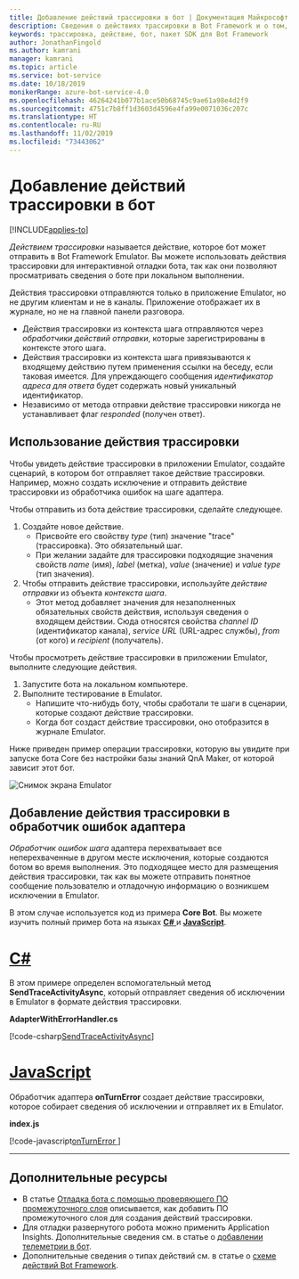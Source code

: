 ```yaml
---
title: Добавление действий трассировки в бот | Документация Майкрософт
description: Сведения о действиях трассировки в Bot Framework и о том, как их использовать.
keywords: трассировка, действие, бот, пакет SDK для Bot Framework
author: JonathanFingold
ms.author: kamrani
manager: kamrani
ms.topic: article
ms.service: bot-service
ms.date: 10/18/2019
monikerRange: azure-bot-service-4.0
ms.openlocfilehash: 46264241b077b1ace50b68745c9ae61a98e4d2f9
ms.sourcegitcommit: 4751c7b8ff1d3603d4596e4fa99e0071036c207c
ms.translationtype: HT
ms.contentlocale: ru-RU
ms.lasthandoff: 11/02/2019
ms.locfileid: "73443062"
---
```

# <a name="add-trace-activities-to-your-bot"></a>Добавление действий трассировки в бот

[!INCLUDE[applies-to](../includes/applies-to.md)]

<!-- What is it and why use it -->

_Действием трассировки_ называется действие, которое бот может отправить в Bot Framework Emulator.
Вы можете использовать действия трассировки для интерактивной отладки бота, так как они позволяют просматривать сведения о боте при локальном выполнении.

<!-- Details -->

Действия трассировки отправляются только в приложение Emulator, но не другим клиентам и не в каналы.
Приложение отображает их в журнале, но не на главной панели разговора.

- Действия трассировки из контекста шага отправляются через _обработчики действий отправки_, которые зарегистрированы в контексте этого шага.
- Действия трассировки из контекста шага привязываются к входящему действию путем применения ссылки на беседу, если таковая имеется.
  Для упреждающего сообщения _идентификатор адреса для ответа_ будет содержать новый уникальный идентификатор.
- Независимо от метода отправки действие трассировки никогда не устанавливает флаг _responded_ (получен ответ).

## <a name="to-use-a-trace-activity"></a>Использование действия трассировки

Чтобы увидеть действие трассировки в приложении Emulator, создайте сценарий, в котором бот отправляет такое действие трассировки. Например, можно создать исключение и отправить действие трассировки из обработчика ошибок на шаге адаптера.

Чтобы отправить из бота действие трассировки, сделайте следующее.

1. Создайте новое действие.
   - Присвойте его свойству _type_ (тип) значение "trace" (трассировка). Это обязательный шаг.
   - При желании задайте для трассировки подходящие значения свойств _name_ (имя), _label_ (метка), _value_ (значение) и _value type_ (тип значения).
1. Чтобы отправить действие трассировки, используйте _действие отправки_ из объекта _контекста шага_.
   - Этот метод добавляет значения для незаполненных обязательных свойств действия, используя сведения о входящем действии.
     Сюда относятся свойства _channel ID_ (идентификатор канала), _service URL_ (URL-адрес службы), _from_ (от кого) и _recipient_ (получатель).

Чтобы просмотреть действие трассировки в приложении Emulator, выполните следующие действия.

1. Запустите бота на локальном компьютере.
1. Выполните тестирование в Emulator.
   - Напишите что-нибудь боту, чтобы сработали те шаги в сценарии, которые создают действие трассировки.
   - Когда бот создаст действие трассировки, оно отобразится в журнале Emulator.

Ниже приведен пример операции трассировки, которую вы увидите при запуске бота Core без настройки базы знаний QnA Maker, от которой зависит этот бот.

![Снимок экрана Emulator](./media/using-trace-activities.png)

## <a name="add-a-trace-activity-to-the-adapters-on-error-handler"></a>Добавление действия трассировки в обработчик ошибок адаптера

_Обработчик ошибок шага_ адаптера перехватывает все неперехваченные в другом месте исключения, которые создаются ботом во время выполнения.
Это подходящее место для размещения действия трассировки, так как вы можете отправить понятное сообщение пользователю и отладочную информацию о возникшем исключении в Emulator.

В этом случае используется код из примера **Core Bot**. Вы можете изучить полный пример бота на языках [**C#** ](https://aka.ms/cs-core-sample) и [**JavaScript**](https://aka.ms/js-core-sample).

# <a name="ctabcsharp"></a>[C#](#tab/csharp)

В этом примере определен вспомогательный метод **SendTraceActivityAsync**, который отправляет сведения об исключении в Emulator в формате действия трассировки.

**AdapterWithErrorHandler.cs**

[!code-csharp[SendTraceActivityAsync](~/../BotBuilder-Samples/samples/csharp_dotnetcore/13.core-bot/AdapterWithErrorHandler.cs?range=17-55)]

# <a name="javascripttabjavascript"></a>[JavaScript](#tab/javascript)

Обработчик адаптера **onTurnError** создает действие трассировки, которое собирает сведения об исключении и отправляет их в Emulator.

**index.js**

[!code-javascript[onTurnError ](~/../BotBuilder-Samples/samples/javascript_nodejs/13.core-bot/index.js?range=35-59)]

---

## <a name="additional-resources"></a>Дополнительные ресурсы

- В статье [Отладка бота с помощью проверяющего ПО промежуточного слоя](../bot-service-debug-inspection-middleware.md) описывается, как добавить ПО промежуточного слоя для создания действий трассировки.
- Для отладки развернутого робота можно применить Application Insights. Дополнительные сведения см. в статье о [добавлении телеметрии в бот](bot-builder-telemetry.md).
- Дополнительные сведения о типах действий см. в статье о [схеме действий Bot Framework](https://aka.ms/botSpecs-activitySchema).
